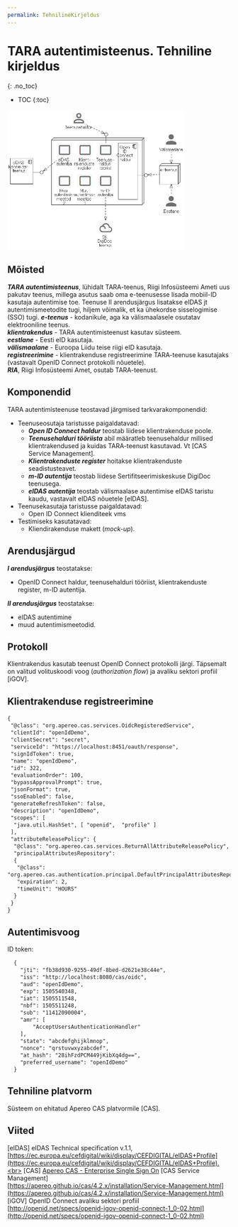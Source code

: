```yaml
---
permalink: TehnilineKirjeldus
---
```


# TARA autentimisteenus. Tehniline kirjeldus
{: .no_toc}

- TOC
{:toc}

<img src='img/TEGELIK.PNG' style='width: 400px;'>

## Mõisted

***TARA autentimisteenus***, lühidalt TARA-teenus, Riigi Infosüsteemi Ameti uus pakutav teenus, millega asutus saab oma e-teenusesse lisada mobiil-ID kasutaja autentimise toe. Teenuse II arendusjärgus lisatakse eIDAS jt autentimismeetodite tugi, hiljem võimalik, et ka ühekordse sisselogimise (SSO) tugi.
***e-teenus*** - kodanikule, aga ka välismaalasele osutatav elektrooniline teenus.<br>
***klientrakendus*** - TARA autentimisteenust kasutav süsteem.<br>
***eestlane*** - Eesti eID kasutaja.<br>
***välismaalane*** -  Euroopa Liidu teise riigi eID kasutaja.<br>
***registreerimine*** - klientrakenduse registreerimine TARA-teenuse kasutajaks (vastavalt OpenID Connect protokolli nõuetele).<br>
***RIA***, Riigi Infosüsteemi Amet, osutab TARA-teenust.

## Komponendid

TARA autentimisteenuse teostavad järgmised tarkvarakomponendid:
- Teenuseosutaja taristusse paigaldatavad:
  - ***Open ID Connect haldur*** teostab liidese klientrakenduse poole.
  - ***Teenusehalduri tööriista*** abil määratleb teenusehaldur millised klientrakendused ja kuidas TARA-teenust kasutavad. Vt [CAS Service Management].
  - ***Klientrakenduste register*** hoitakse klientrakenduste seadistusteavet.
  - ***m-ID autentija*** teostab liidese Sertifitseerimiskeskuse DigiDoc teenusega.
  - ***eIDAS autentija*** teostab välismaalase autentimise eIDAS taristu kaudu, vastavalt eIDAS nõuetele [eIDAS].
- Teenusekasutaja taristusse paigaldatavad:
  - Open ID Connect klienditeek vms  
- Testimiseks kasutatavad:
  - Kliendirakenduse makett (_mock-up_).

## Arendusjärgud

***I arendusjärgus*** teostatakse:
- OpenID Connect haldur, teenusehalduri tööriist, klientrakenduste register, m-ID autentija.

***II arendusjärgus*** teostatakse:
- eIDAS autentimine
- muud autentimismeetodid.

## Protokoll

Klientrakendus kasutab teenust OpenID Connect protokolli järgi. Täpsemalt on valitud volituskoodi voog (_authorization flow_) ja avaliku sektori profiil [iGOV].

## Klientrakenduse registreerimine

````
{
 "@class": "org.apereo.cas.services.OidcRegisteredService",
 "clientId": "openIdDemo",
 "clientSecret": "secret",
 "serviceId": "https://localhost:8451/oauth/response",
 "signIdToken": true,
 "name": "openIdDemo",
 "id": 322,
 "evaluationOrder": 100,
 "bypassApprovalPrompt": true,
 "jsonFormat": true,
 "ssoEnabled": false,
 "generateRefreshToken": false,
 "description": "openIdDemo",
 "scopes": [
  "java.util.HashSet", [ "openid",  "profile" ]
 ],
 "attributeReleasePolicy": {
  "@class": "org.apereo.cas.services.ReturnAllAttributeReleasePolicy",
  "principalAttributesRepository":
  {
   "@class": "org.apereo.cas.authentication.principal.DefaultPrincipalAttributesRepository",
   "expiration": 2,
   "timeUnit": "HOURS"
  }
 }
}
````

## Autentimisvoog

ID token:

````
  {
    "jti": "fb38d930-9255-49df-8bed-d2621e38c44e",
    "iss": "http://localhost:8080/cas/oidc",
    "aud": "openIdDemo",
    "exp": 1505540348,
    "iat": 1505511548,
    "nbf": 1505511248,
    "sub": "11412090004",
    "amr": [
        "AcceptUsersAuthenticationHandler"
    ],
    "state": "abcdefghijklmnop",
    "nonce": "qrstuvwxyzabcdef",
    "at_hash": "28ihFzdPCM449jKibXq4dg==",
    "preferred_username": "openIdDemo"
  }
````

## Tehniline platvorm

Süsteem on ehitatud Apereo CAS platvormile [CAS].

## Viited

[eIDAS] eIDAS Technical specification v.1.1, [https://ec.europa.eu/cefdigital/wiki/display/CEFDIGITAL/eIDAS+Profile](https://ec.europa.eu/cefdigital/wiki/display/CEFDIGITAL/eIDAS+Profile).<br>
[CAS] [Apereo CAS - Enterprise Single Sign On](https://github.com/apereo/cas)
[CAS Service Management]<br>[https://apereo.github.io/cas/4.2.x/installation/Service-Management.html](https://apereo.github.io/cas/4.2.x/installation/Service-Management.html)<br>
[iGOV] OpenID Connect avaliku sektori profiil [http://openid.net/specs/openid-igov-openid-connect-1_0-02.html](http://openid.net/specs/openid-igov-openid-connect-1_0-02.html)

 
